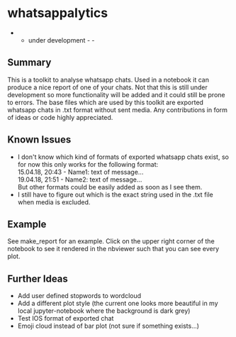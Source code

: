 # whatsappalytics


- - under development - - 


## Summary
This is a toolkit to analyse whatsapp chats. Used in a notebook it can produce a nice report of one of your chats.
Not that this is still under development so more functionality will be added and it could still be prone to errors.
The base files which are used by this toolkit are exported whatsapp chats in .txt format without sent media. Any contributions in form of ideas or code highly appreciated. 

## Known Issues
- I don't know which kind of formats of exported whatsapp chats exist, so for now this only works for the following format:   
15.04.18, 20:43 - Name1: text of message...        
19.04.18, 21:51 - Name2: text of message...       
But other formats could be easily added as soon as I see them. 
- I still have to figure out which is the exact string used in the .txt file when media is excluded.
  
## Example 
See make_report for an example. Click on the upper right corner of the notebook to see it rendered in the nbviewer such that you can see every plot. 

## Further Ideas 
- Add user defined stopwords to wordcloud
- Add a different plot style (the current one looks more beautiful in my local jupyter-notebook where the background is dark grey)
- Test IOS format of exported chat
- Emoji cloud instead of bar plot (not sure if something exists...) 


